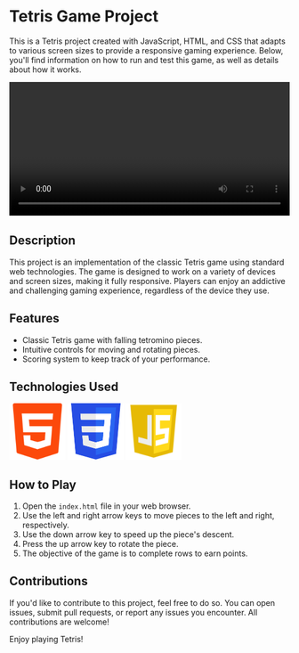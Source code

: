 # Tetris Game Project

This is a Tetris project created with JavaScript, HTML, and CSS that adapts to various screen sizes to provide a responsive gaming experience. Below, you'll find information on how to run and test this game, as well as details about how it works.

<video width="100%" height="240" controls src="/assets/dem.mp4">
</video>

## Description

This project is an implementation of the classic Tetris game using standard web technologies. The game is designed to work on a variety of devices and screen sizes, making it fully responsive. Players can enjoy an addictive and challenging gaming experience, regardless of the device they use.

## Features

- Classic Tetris game with falling tetromino pieces.
- Intuitive controls for moving and rotating pieces.
- Scoring system to keep track of your performance.

## Technologies Used
<div>
    <img width="20%" height="20%" src="/assets/html.png"/>
    <img width="20%" height="20%" src="/assets/css.png"/>
    <img width="20%" height="20%" src="/assets/js.png"/>
</div>

## How to Play

1. Open the `index.html` file in your web browser.
2. Use the left and right arrow keys to move pieces to the left and right, respectively.
3. Use the down arrow key to speed up the piece's descent.
4. Press the up arrow key to rotate the piece.
5. The objective of the game is to complete rows to earn points.

## Contributions

If you'd like to contribute to this project, feel free to do so. You can open issues, submit pull requests, or report any issues you encounter. All contributions are welcome!

Enjoy playing Tetris!